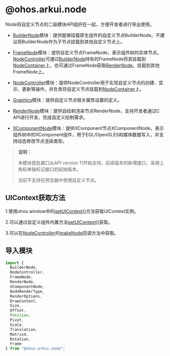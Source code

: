 # @ohos.arkui.node 

Node将自定义节点的二级模块API组织在一起，方便开发者进行导出使用。

* [BuilderNode](./js-apis-arkui-builderNode.md#buildernode)模块：提供能够挂载原生组件的自定义节点BuilderNode。不建议将BuilderNode作为子节点挂载到其他自定义节点上。

* [FrameNode](./js-apis-arkui-frameNode.md#framenode)模块：提供自定义节点FrameNode，表示组件树的实体节点。[NodeController](./js-apis-arkui-nodeController.md#nodecontroller)可通过[BuilderNode](./js-apis-arkui-builderNode.md#buildernode)持有的FrameNode将其挂载到[NodeContainer](../arkui-ts/ts-basic-components-nodecontainer.md#nodecontanier)上，也可通过FrameNode获取[RenderNode](./js-apis-arkui-renderNode.md#rendernode)，挂载到其他FrameNode上。

* [NodeController](./js-apis-arkui-nodeController.md#nodecontroller)模块：提供NodeController用于实现自定义节点的创建、显示、更新等操作，并负责将自定义节点挂载到[NodeContainer](../arkui-ts/ts-basic-components-nodecontainer.md#nodecontanier)上。

* [Graphics](./js-apis-arkui-graphics.md#graphics)模块：提供自定义节点相关属性设置的定义。

* [RenderNode](./js-apis-arkui-renderNode.md#rendernode)模块：提供自绘制渲染节点RenderNode，支持开发者通过C API进行开发，完成自定义绘制需求。

* [XComponentNode](./js-apis-arkui-xcomponentNode.md#xcomponentnode)模块：提供XComponent节点XComponentNode，表示组件树中的XComponent组件，用于EGL/OpenGLES和媒体数据写入，并支持动态修改节点渲染类型。

> **说明：**
>
> 本模块首批接口从API version 11开始支持。后续版本的新增接口，采用上角标单独标记接口的起始版本。
> 
> 当前不支持在预览器中使用自定义节点。

## UIContext获取方法
1.使用ohos.window中的[getUIContext()](./js-apis-window.md#getuicontext10)方法获取UIContext实例。

2.可以通过自定义组件内置方法[getUIContext()](../arkui-ts/ts-custom-component-api.md#getuicontext)获取。

3.可以在[NodeController](#nodecontroller)的[makeNode](./js-apis-arkui-nodeController.md#makenode)回调方法中获取。

## 导入模块

```ts
import {
  BuilderNode,
  NodeController,
  FrameNode,
  RenderNode,
  XComponentNode,
  NodeRenderType,
  RenderOptions,
  DrawContext,
  Size,
  Offset,
  Position,
  Pivot,
  Scale,
  Translation,
  Matrix4,
  Rotation,
  Frame
} from "@ohos.arkui.node";
```
